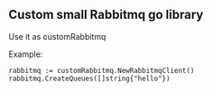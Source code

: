 ## Custom small Rabbitmq go library

Use it as customRabbitmq

Example:

`rabbitmq := customRabbitmq.NewRabbitmqClient()`
`rabbitmq.CreateQueues([]string{"hello"})`